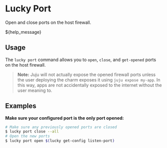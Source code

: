 # Lucky Port

Open and close ports on the host firewall.

${help_message}

## Usage

The `lucky port` command allows you to `open`, `close`, and `get-opened` ports on the host firewall.

> **Note:** Juju will not actually expose the opened firewall ports unless the user deploying the charm exposes it using `juju expose my-app`. In this way, apps are not accidentally exposed to the internet without the user meaning to.

## Examples

**Make sure your configured port is the only port opened:**

```bash
# Make sure any previously opened ports are closed
$ lucky port close --all
# Open the new ports
$ lucky port open $(lucky get-config listen-port)
```